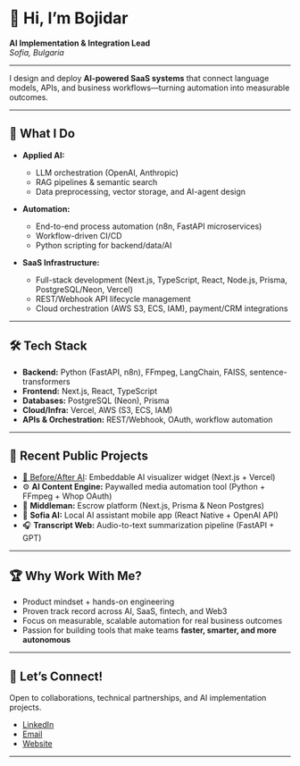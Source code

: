 # 👋 Hi, I’m Bojidar

**AI Implementation & Integration Lead**  
_Sofia, Bulgaria_

---

I design and deploy **AI-powered SaaS systems** that connect language models, APIs, and business workflows—turning automation into measurable outcomes.

---

## 🚀 What I Do

- **Applied AI:**  
  - LLM orchestration (OpenAI, Anthropic)
  - RAG pipelines & semantic search
  - Data preprocessing, vector storage, and AI-agent design

- **Automation:**  
  - End-to-end process automation (n8n, FastAPI microservices)
  - Workflow-driven CI/CD
  - Python scripting for backend/data/AI

- **SaaS Infrastructure:**  
  - Full-stack development (Next.js, TypeScript, React, Node.js, Prisma, PostgreSQL/Neon, Vercel)
  - REST/Webhook API lifecycle management
  - Cloud orchestration (AWS S3, ECS, IAM), payment/CRM integrations

---

## 🛠️ Tech Stack

- **Backend:** Python (FastAPI, n8n), FFmpeg, LangChain, FAISS, sentence-transformers
- **Frontend:** Next.js, React, TypeScript
- **Databases:** PostgreSQL (Neon), Prisma
- **Cloud/Infra:** Vercel, AWS (S3, ECS, IAM)
- **APIs & Orchestration:** REST/Webhook, OAuth, workflow automation

---

## 🧩 Recent Public Projects

- [🧠 Before/After AI](https://github.com/bojodanchev/before-after-embed): Embeddable AI visualizer widget (Next.js + Vercel)
- ⚙️ **AI Content Engine:** Paywalled media automation tool (Python + FFmpeg + Whop OAuth)
- 🔄 **Middleman:** Escrow platform (Next.js, Prisma & Neon Postgres)
- 🤖 **Sofia AI:** Local AI assistant mobile app (React Native + OpenAI API)
- 🎧 **Transcript Web:** Audio-to-text summarization pipeline (FastAPI + GPT)

---

## 🏆 Why Work With Me?

- Product mindset + hands-on engineering
- Proven track record across AI, SaaS, fintech, and Web3
- Focus on measurable, scalable automation for real business outcomes
- Passion for building tools that make teams **faster, smarter, and more autonomous**

---

## 🤝 Let’s Connect!

Open to collaborations, technical partnerships, and AI implementation projects.

- [LinkedIn](https://www.linkedin.com/in/bojidar-danchev-11178b15b/)
- [Email](mailto:bojodanchev@gmail.com)
- [Website](https://newmerlin-website.vercel.app/)

---
